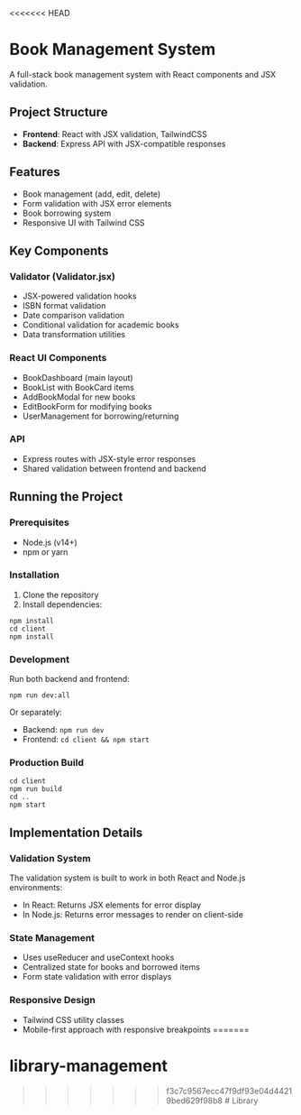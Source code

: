 <<<<<<< HEAD
# Book Management System

A full-stack book management system with React components and JSX validation.

## Project Structure

- **Frontend**: React with JSX validation, TailwindCSS
- **Backend**: Express API with JSX-compatible responses

## Features

- Book management (add, edit, delete)
- Form validation with JSX error elements
- Book borrowing system
- Responsive UI with Tailwind CSS

## Key Components

### Validator (Validator.jsx)

- JSX-powered validation hooks
- ISBN format validation
- Date comparison validation
- Conditional validation for academic books
- Data transformation utilities

### React UI Components

- BookDashboard (main layout)
- BookList with BookCard items
- AddBookModal for new books
- EditBookForm for modifying books
- UserManagement for borrowing/returning

### API

- Express routes with JSX-style error responses
- Shared validation between frontend and backend

## Running the Project

### Prerequisites

- Node.js (v14+)
- npm or yarn

### Installation

1. Clone the repository
2. Install dependencies:

```
npm install
cd client
npm install
```

### Development

Run both backend and frontend:

```
npm run dev:all
```

Or separately:

- Backend: `npm run dev`
- Frontend: `cd client && npm start`

### Production Build

```
cd client
npm run build
cd ..
npm start
```

## Implementation Details

### Validation System

The validation system is built to work in both React and Node.js environments:

- In React: Returns JSX elements for error display
- In Node.js: Returns error messages to render on client-side

### State Management

- Uses useReducer and useContext hooks
- Centralized state for books and borrowed items
- Form state validation with error displays

### Responsive Design

- Tailwind CSS utility classes
- Mobile-first approach with responsive breakpoints 
=======
# library-management
>>>>>>> f3c7c9567ecc47f9df93e04d44219bed629f98b8
#   L i b r a r y  
 